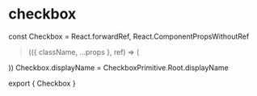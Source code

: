 # checkbox

const Checkbox = React.forwardRef,
  React.ComponentPropsWithoutRef
>(({ className, ...props }, ref) => (
  
    
      


  
))
Checkbox.displayName = CheckboxPrimitive.Root.displayName

export { Checkbox }